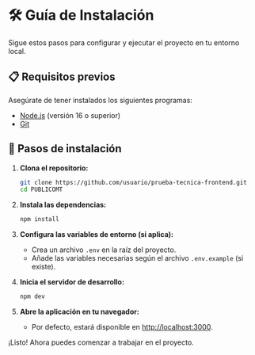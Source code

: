 # 🛠️ Guía de Instalación

Sigue estos pasos para configurar y ejecutar el proyecto en tu entorno local.

## 📋 Requisitos previos

Asegúrate de tener instalados los siguientes programas:

- [Node.js](https://nodejs.org/) (versión 16 o superior)
- [Git](https://git-scm.com/)

## 🚀 Pasos de instalación

1. **Clona el repositorio:**
   ```bash
   git clone https://github.com/usuario/prueba-tecnica-frontend.git
   cd PUBLICOMT
   ```

2. **Instala las dependencias:**
   ```bash
   npm install
   ```

3. **Configura las variables de entorno (si aplica):**
   - Crea un archivo `.env` en la raíz del proyecto.
   - Añade las variables necesarias según el archivo `.env.example` (si existe).

4. **Inicia el servidor de desarrollo:**
   ```bash
   npm dev
   ```

5. **Abre la aplicación en tu navegador:**
   - Por defecto, estará disponible en [http://localhost:3000](http://localhost:5173).



¡Listo! Ahora puedes comenzar a trabajar en el proyecto.

